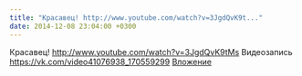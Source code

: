 ```yaml
---
title: "Красавец! http://www.youtube.com/watch?v=3JgdQvK9t..."
date: 2014-12-08 23:04:00 +0300
---
```


Красавец! http://www.youtube.com/watch?v=3JgdQvK9tMs
Видеозапись
<a class="vk-attach" href="https://vk.com/video41076938_170559299">https://vk.com/video41076938_170559299</a>
<a class="vk-attach" href="https://vk.com/video41076938_170559299">Вложение</a>

